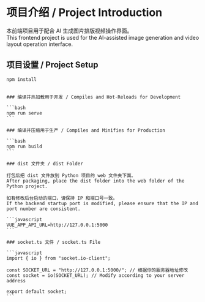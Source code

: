 # 项目介绍 / Project Introduction

本前端项目用于配合 AI 生成图片排版视频操作界面。  
This frontend project is used for the AI-assisted image generation and video layout operation interface.

## 项目设置 / Project Setup

```bash
npm install
```

````

### 编译并热加载用于开发 / Compiles and Hot-Reloads for Development

```bash
npm run serve
```

### 编译并压缩用于生产 / Compiles and Minifies for Production

```bash
npm run build
```

### dist 文件夹 / dist Folder

打包后把 dist 文件放到 Python 项目的 web 文件夹下面。
After packaging, place the dist folder into the web folder of the Python project.

如有修改后台启动的端口，请保持 IP 和端口号一致。
If the backend startup port is modified, please ensure that the IP and port number are consistent.

```javascript
VUE_APP_API_URL=http://127.0.0.1:5000
```

### socket.ts 文件 / socket.ts File

```javascript
import { io } from "socket.io-client";

const SOCKET_URL = "http://127.0.0.1:5000/"; // 根据你的服务器地址修改
const socket = io(SOCKET_URL); // Modify according to your server address

export default socket;
```
````
